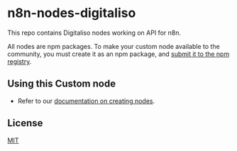# n8n-nodes-digitaliso

This repo contains Digitaliso nodes working on API for n8n.

All nodes are npm packages. To make your custom node available to the community, you must create it as an npm package, and [submit it to the npm registry](https://docs.npmjs.com/packages-and-modules/contributing-packages-to-the-registry).

## Using this Custom node

* Refer to our [documentation on creating nodes](https://docs.n8n.io/integrations/creating-nodes/).

## License

[MIT](https://github.com/n8n-io/n8n-nodes-starter/blob/master/LICENSE.md)
